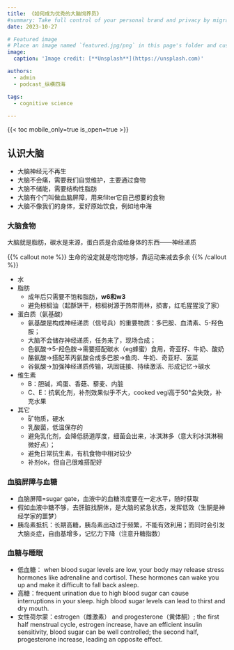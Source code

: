 ```yaml
---
title: 《如何成为优秀的大脑饲养员》
#summary: Take full control of your personal brand and privacy by migrating away from the big tech platforms!
date: 2023-10-27

# Featured image
# Place an image named `featured.jpg/png` in this page's folder and customize its options here.
image:
  caption: 'Image credit: [**Unsplash**](https://unsplash.com)'

authors:
  - admin
  - podcast_纵横四海

tags:
  - cognitive science
  
---
```




{{< toc mobile_only=true is_open=true >}}


## 认识大脑

- 大脑神经元不再生
- 大脑不会痛，需要我们自觉维护，主要通过食物
- 大脑不储能，需要结构性脂肪
- 大脑有个门叫做血脑屏障，用来filter它自己想要的食物
- 大脑不像我们的身体，爱好原始饮食，例如地中海



[//]: # ([![The template is mobile first with a responsive design to ensure that your site looks stunning on every device.]&#40;https://raw.githubusercontent.com/wowchemy/wowchemy-hugo-modules/main/starters/academic/preview.png&#41;]&#40;https://hugoblox.com&#41;)


### 大脑食物

大脑就是脂肪，碳水是来源，蛋白质是合成给身体的东西——神经递质

{{% callout note %}}
生命的设定就是吃饱吃够，靠运动来减去多余
{{% /callout %}}


- 水
- 脂肪
    - 成年后只需要不饱和脂肪，**w6和w3**
    - 避免棕榈油（起酥饼干，棕榈树源于热带雨林，损害，红毛猩猩没了家）
- 蛋白质（氨基酸）
    - 氨基酸是构成神经递质（信号兵）的重要物质：多巴胺、血清素、5-羟色胺；
    - 大脑不会储存神经递质，任务来了，现场合成；
    - 色氨酸→5-羟色胺→需要搭配碳水（eg蜂蜜）食用，奇亚籽、牛奶、酸奶
    - 酪氨酸→搭配苯丙氨酸合成多巴胺→鱼肉、牛奶、奇亚籽、菠菜
    - 谷氨酸→加强神经递质传输，巩固链接、持续激活、形成记忆→碳水
- 维生素
    - B：胆碱，鸡蛋、香菇、藜麦、内脏
    - C、E：抗氧化剂，补剂效果似乎不大，cooked vegi高于50°会失效，补充水果
- 其它
    - 矿物质，硬水
    - 乳酸菌，低温保存的
    - 避免乳化剂，会降低肠道厚度，细菌会出来，冰淇淋多（意大利冰淇淋稍微好点）；
    - 避免日常抗生素，有机食物中相对较少
    - 补剂ok，但自己很难搭配好

### 血脑屏障与血糖

- 血脑屏障=sugar gate，血液中的血糖浓度要在一定水平，随时获取
- 假如血液中糖不够，去肝脏找酮体，是大脑的紧急状态，发挥低效（生酮是神经学家的噩梦）
- 胰岛素抵抗：长期高糖，胰岛素出动过于频繁，不能有效利用；而同时会引发大脑炎症，自由基增多，记忆力下降（注意升糖指数）

### 血糖与睡眠

- 低血糖： when blood sugar levels are low, your body may release stress hormones like adrenaline and cortisol. These hormones can wake you up and make it difficult to fall back asleep.
- 高糖：frequent urination due to high blood sugar can cause interruptions in your sleep. high blood sugar levels can lead to thirst and dry mouth.
- 女性荷尔蒙：estrogen（雌激素） and progesterone（黄体酮）; the first half menstrual cycle, estrogen increase, have an efficient insulin sensitivity, blood sugar can be well controlled; the second half, progesterone increase, leading an opposite effect.







